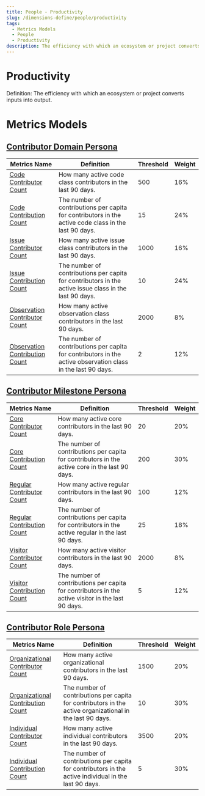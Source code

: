 ```yaml
---
title: People - Productivity
slug: /dimensions-define/people/productivity
tags:
  - Metrics Models
  - People
  - Productivity
description: The efficiency with which an ecosystem or project converts inputs into output.
---
```


# Productivity
Definition: The efficiency with which an ecosystem or project converts inputs into output.

# Metrics Models

## [Contributor Domain Persona](./contributor-domain-persona.md)

Metrics Name | Definition | Threshold | Weight
--- | --- | --- | ---
| [Code Contributor Count](./contributor-domain-persona.md#Code-Contributor-Count) |  How many active code class contributors in the last 90 days.| 500  | 16% |
| [Code Contribution Count](./contributor-domain-persona.md#Code-Contribution-Count)  | The number of contributions per capita for contributors in the active code class in the last 90 days.  |  15 | 24% |
| [Issue Contributor Count](./contributor-domain-persona.md#Issue-Contributor-Count) | How many active issue class contributors in the last 90 days. | 1000  | 16% |
| [Issue Contribution Count](./contributor-domain-persona.md#Issue-Contribution-Count) | The number of contributions per capita for contributors in the active issue class in the last 90 days.   | 10   | 24% |
| [Observation Contributor Count](./contributor-domain-persona.md#Observation-Contributor-Count) |  How many active observation class contributors in the last 90 days. |  2000  | 8% |
| [Observation Contribution Count](./contributor-domain-persona.md#Observation-Contribution-Count) |  The number of contributions per capita for contributors in the active observation class in the last 90 days. | 2  | 12% |

## [Contributor Milestone Persona](./contributor-milestone-persona.md)

Metrics Name | Definition | Threshold | Weight
| --- | ---- | ------ | ------- |
| [Core Contributor Count](./contributor-milestone-persona.md#Core-Contributor-Count) |  How many active core contributors in the last 90 days.| 20  | 20% |
| [Core Contribution Count](./contributor-milestone-persona.md#Core-Contribution-Count)  | The number of contributions per capita for contributors in the active core in the last 90 days.  |  200 | 30% |
| [Regular Contributor Count](./contributor-milestone-persona.md#Regular-Contributor-Count) | How many active regular contributors in the last 90 days. | 100  | 12% |
| [Regular Contribution Count](./contributor-milestone-persona.md#Regular-Contribution-Count) | The number of contributions per capita for contributors in the active regular in the last 90 days.   | 25   | 18% |
| [Visitor Contributor Count](./contributor-milestone-persona.md#Visitor-Contributor-Count) |  How many active visitor contributors in the last 90 days. |  2000  | 8% |
| [Visitor Contribution Count](./contributor-milestone-persona.md#Visitor-Contribution-Count) |  The number of contributions per capita for contributors in the active visitor in the last 90 days. | 5  | 12% |


## [Contributor Role Persona](./contributor-role-persona.md)

Metrics Name | Definition | Threshold | Weight
| --- | ---- | ------ | ------- |
| [Organizational Contributor Count](./contributor-role-persona.md#Organizational-Contributor-Count) |  How many active organizational contributors in the last 90 days.| 1500  | 20% |
| [Organizational Contribution Count](./contributor-role-persona.md#Organizational-Contribution-Count)  | The number of contributions per capita for contributors in the active organizational in the last 90 days.  | 10 | 30% |
| [Individual Contributor Count](./contributor-role-persona.md#Individual-Contributor-Count) | How many active individual contributors in the last 90 days. | 3500  | 20% |
| [Individual Contribution Count](./contributor-role-persona.md#Individual-Contribution-Count) | The number of contributions per capita for contributors in the active individual in the last 90 days.   | 5   | 30% |
